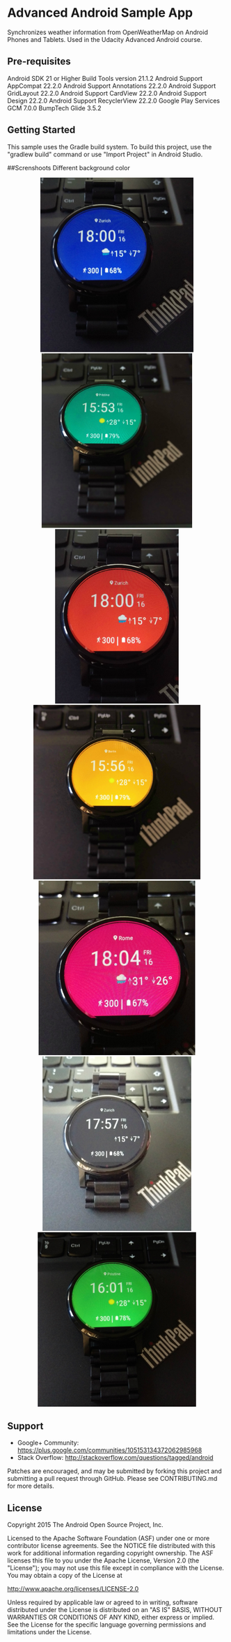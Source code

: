 Advanced Android Sample App
===================================

Synchronizes weather information from OpenWeatherMap on Android Phones and Tablets. Used in the Udacity Advanced Android course.

Pre-requisites
--------------
Android SDK 21 or Higher
Build Tools version 21.1.2
Android Support AppCompat 22.2.0
Android Support Annotations 22.2.0
Android Support GridLayout 22.2.0
Android Support CardView 22.2.0
Android Support Design 22.2.0
Android Support RecyclerView 22.2.0
Google Play Services GCM 7.0.0
BumpTech Glide 3.5.2


Getting Started
---------------
This sample uses the Gradle build system.  To build this project, use the
"gradlew build" command or use "Import Project" in Android Studio.


##Screnshoots
Different background color

<p align="center">
 <img src="https://github.com/aarifi/Udacity-ubiquitous/blob/master/unsplashwatchface/Screenshot/02.jpg?raw=true" height="400" />
<img src="https://github.com/aarifi/Udacity-ubiquitous/blob/master/unsplashwatchface/Screenshot/03.jpg?raw=true" height="400"/>
<img src="https://github.com/aarifi/Udacity-ubiquitous/blob/master/unsplashwatchface/Screenshot/04.jpg?raw=true" height="400"/>
<img src="https://github.com/aarifi/Udacity-ubiquitous/blob/master/unsplashwatchface/Screenshot/05.jpg?raw=true" height="400"/>
<img src="https://github.com/aarifi/Udacity-ubiquitous/blob/master/unsplashwatchface/Screenshot/06.jpg?raw=true" height="400"/>
<img src="https://github.com/aarifi/Udacity-ubiquitous/blob/master/unsplashwatchface/Screenshot/07.jpg?raw=true" height="400"/>
<img src="https://github.com/aarifi/Udacity-ubiquitous/blob/master/unsplashwatchface/Screenshot/08.jpg?raw=true" height="400"/>
</p>          

Support
-------

- Google+ Community: https://plus.google.com/communities/105153134372062985968
- Stack Overflow: http://stackoverflow.com/questions/tagged/android

Patches are encouraged, and may be submitted by forking this project and
submitting a pull request through GitHub. Please see CONTRIBUTING.md for more details.

License
-------
Copyright 2015 The Android Open Source Project, Inc.

Licensed to the Apache Software Foundation (ASF) under one or more contributor
license agreements.  See the NOTICE file distributed with this work for
additional information regarding copyright ownership.  The ASF licenses this
file to you under the Apache License, Version 2.0 (the "License"); you may not
use this file except in compliance with the License.  You may obtain a copy of
the License at

http://www.apache.org/licenses/LICENSE-2.0

Unless required by applicable law or agreed to in writing, software
distributed under the License is distributed on an "AS IS" BASIS, WITHOUT
WARRANTIES OR CONDITIONS OF ANY KIND, either express or implied.  See the
License for the specific language governing permissions and limitations under
the License.

